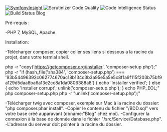 [![SymfonyInsight](https://insight.symfony.com/projects/73a8e5ac-2505-49af-9340-9793c4def080/mini.svg)](https://insight.symfony.com/projects/73a8e5ac-2505-49af-9340-9793c4def080) <img src="https://scrutinizer-ci.com/g/jucarre/blog/badges/quality-score.png?b=branche-V2" alt="Scrutinizer Code Quality" /> <img src="https://scrutinizer-ci.com/g/jucarre/blog/badges/code-intelligence.svg?b=branche-V2" alt="Code Intelligence Status" /> <img src="https://scrutinizer-ci.com/g/jucarre/blog/badges/build.png?b=branche-V2" alt="Build Status" />
Blog

Pré-requis :

-PHP 7, MySQL, Apache.

Installation:

-Télécharger composer, copier coller ses liens si dessous a la racine du projet, dans votre termial shell.

php -r "copy('https://getcomposer.org/installer', 'composer-setup.php');"
php -r "if (hash_file('sha384', 'composer-setup.php') === '93b54496392c062774670ac18b134c3b3a95e5a5e5c8f1a9f115f203b75bf9a129d5daa8ba6a13e2cc8a1da0806388a8') { echo 'Installer verified'; } else { echo 'Installer corrupt'; unlink('composer-setup.php'); } echo PHP_EOL;"
php composer-setup.php
php -r "unlink('composer-setup.php');"

-Télécharger twig avec composer, exemple sur Mac à la racine du dossier: "php composer.phar install".
-Copier le contenu du fichier "/BDD.sql" vers votre base créé auparavant (dbname:"Blog" chez moi).
-Configurer la connexion à la base de donnée dans le fichier "/src/Service/Database.php".
-L'adresse du serveur doit pointer à la racine du dossier.
